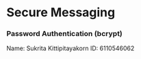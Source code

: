 # Secure Messaging

### Password Authentication (bcrypt)

Name: Sukrita Kittipitayakorn ID: 6110546062